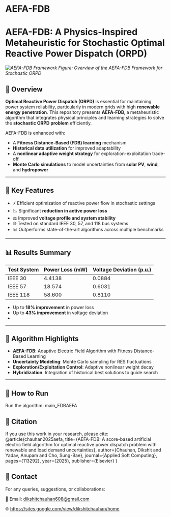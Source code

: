 # AEFA-FDB

# AEFA-FDB: A Physics-Inspired Metaheuristic for Stochastic Optimal Reactive Power Dispatch (ORPD)

*![AEFA-FDB Framework](main/AEFA-FDB-architecture.png)*
*Figure: Overview of the AEFA-FDB Framework for Stochastic ORPD*

## 🔋 Overview

**Optimal Reactive Power Dispatch (ORPD)** is essential for maintaining power system reliability, particularly in modern grids with high **renewable energy penetration**. This repository presents **AEFA-FDB**, a metaheuristic algorithm that integrates physical principles and learning strategies to solve the **stochastic ORPD problem** efficiently.

AEFA-FDB is enhanced with:
- A **Fitness Distance-Based (FDB) learning** mechanism
- **Historical data utilization** for improved adaptability
- A **nonlinear adaptive weight strategy** for exploration-exploitation trade-off
- **Monte Carlo simulations** to model uncertainties from **solar PV**, **wind**, and **hydropower**

---

## 🚀 Key Features

- ⚡ Efficient optimization of reactive power flow in stochastic settings
- 📉 Significant **reduction in active power loss**
- ⚖️ Improved **voltage profile and system stability**
- 🌐 Tested on standard IEEE 30, 57, and 118 bus systems
- 📊 Outperforms state-of-the-art algorithms across multiple benchmarks

---

## 📊 Results Summary

| Test System | Power Loss (mW) | Voltage Deviation (p.u.) |
|-------------|------------------|---------------------------|
| IEEE 30     | 4.4138           | 0.0884                    |
| IEEE 57     | 18.574           | 0.6031                    |
| IEEE 118    | 58.600           | 0.8110                    |

- Up to **18% improvement** in power loss
- Up to **43% improvement** in voltage deviation
- 
---

## 🧠 Algorithm Highlights

- **AEFA-FDB**: Adaptive Electric Field Algorithm with Fitness Distance-Based Learning
- **Uncertainty Modeling**: Monte Carlo sampling for RES fluctuations
- **Exploration/Exploitation Control**: Adaptive nonlinear weight decay
- **Hybridization**: Integration of historical best solutions to guide search

---

## 🔧 How to Run

 Run the algorithm:
 main_FDBAEFA

## 📄 Citation
If you use this work in your research, please cite:
@article{chauhan2025aefa,
  title={AEFA-FDB: A score-based artificial electric field algorithm for optimal reactive power dispatch problem with renewable and load demand uncertainties},
  author={Chauhan, Dikshit and Yadav, Anupam and Cho, Sung-Bae},
  journal={Applied Soft Computing},
  pages={113292},
  year={2025},
  publisher={Elsevier}
}

## 🤝 Contact
For any queries, suggestions, or collaborations:

📧 Email: dikshitchauhan608@gmail.com

🌐 https://sites.google.com/view/dikshitchauhan/home
